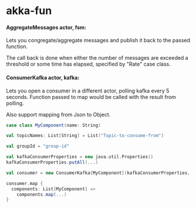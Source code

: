 # akka-fun

#### AggregateMessages actor, fsm:
Lets you congregate/aggregate messages and publish it back
to the passed function.

The call back is done when either the number of messages are
exceeded a threshold or some time has elapsed, specified by "Rate" case class.

####  ConsumerKafka actor, kafka:
Lets you open a consumer in a different actor, polling kafka every 5 seconds.
Function passed to map would be called with the result from polling.

Also support mapping from Json to Object.

```scala
case class MyComponent(name: String)

val topicNames: List[String] = List("Topic-to-consume-from")

val groupId = "group-id"

val kafkaConsumerProperties = new java.util.Properties()
kafkaConsumerProperties.putAll(...)

val consumer = new ConsumerKafka[MyComponent](kafkaConsumerProperties, topicNames, groupId)

consumer.map {
  components: List[MyComponent] => 
    components.map(...)
}
```
